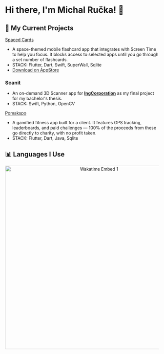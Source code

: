 # Hi there, I'm Michal Ručka! 👋

## 🔧 My Current Projects
[Spaced Cards](https://spacedcards.app)
- A space-themed mobile flashcard app that integrates with Screen Time to help you focus. It blocks access to selected apps until you go through a set number of flashcards.
- STACK: Flutter, Dart, Swift, SuperWall, Sqlite
- [Download on AppStore](https://apps.apple.com/us/app/spacedcards-spaced-repetition/id6741184646)

### Scanit
- An on-demand 3D Scanner app for **[IngCorporation](http://www.ingcorporation.cz)** as my final project for my bachelor's thesis.
- STACK: Swift, Python, OpenCV
  
[Pomakspo](https://github.com/TheMikerik/Poakspo)
- A gamified fitness app built for a client. It features GPS tracking, leaderboards, and paid challenges — 100% of the proceeds from these go directly to charity, with no profit taken.
- STACK: Flutter, Dart, Java, Sqlite

## 📊 Languages I Use
<p align="center">
    <img src="https://wakatime.com/share/@TheMikerik/c9d06d0f-c103-4468-b81d-0aeaff55def2.svg" alt="Wakatime Embed 1" width="600px">
</p>

